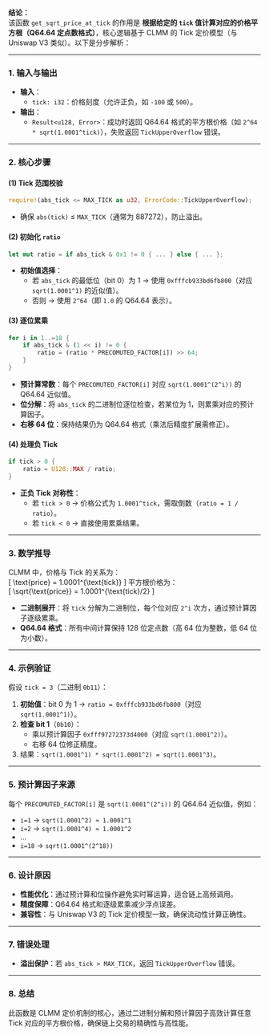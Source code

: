 **结论：**  
该函数 `get_sqrt_price_at_tick` 的作用是 **根据给定的 `tick` 值计算对应的价格平方根（Q64.64 定点数格式）**，核心逻辑基于 CLMM 的 Tick 定价模型（与 Uniswap V3 类似）。以下是分步解析：

---

### **1. 输入与输出**
- **输入**：  
  - `tick: i32`：价格刻度（允许正负，如 `-100` 或 `500`）。  
- **输出**：  
  - `Result<u128, Error>`：成功时返回 Q64.64 格式的平方根价格（如 `2^64 * sqrt(1.0001^tick)`），失败返回 `TickUpperOverflow` 错误。  

---

### **2. 核心步骤**
#### **(1) Tick 范围校验**
```rust
require!(abs_tick <= MAX_TICK as u32, ErrorCode::TickUpperOverflow);
```
- 确保 `abs(tick)` ≤ `MAX_TICK`（通常为 887272），防止溢出。

#### **(2) 初始化 `ratio`**
```rust
let mut ratio = if abs_tick & 0x1 != 0 { ... } else { ... };
```
- **初始值选择**：  
  - 若 `abs_tick` 的最低位（bit 0）为 1 → 使用 `0xfffcb933bd6fb800`（对应 `sqrt(1.0001^1)` 的近似值）。  
  - 否则 → 使用 `2^64`（即 `1.0` 的 Q64.64 表示）。  

#### **(3) 逐位累乘**
```rust
for i in 1..=18 {
    if abs_tick & (1 << i) != 0 {
        ratio = (ratio * PRECOMUTED_FACTOR[i]) >> 64;
    }
}
```
- **预计算常数**：每个 `PRECOMUTED_FACTOR[i]` 对应 `sqrt(1.0001^(2^i))` 的 Q64.64 近似值。  
- **位分解**：将 `abs_tick` 的二进制位逐位检查，若某位为 1，则累乘对应的预计算因子。  
- **右移 64 位**：保持结果仍为 Q64.64 格式（乘法后精度扩展需修正）。  

#### **(4) 处理负 Tick**
```rust
if tick > 0 {
    ratio = U128::MAX / ratio;
}
```
- **正负 Tick 对称性**：  
  - 若 `tick > 0` → 价格公式为 `1.0001^tick`，需取倒数（`ratio = 1 / ratio`）。  
  - 若 `tick < 0` → 直接使用累乘结果。  

---

### **3. 数学推导**
CLMM 中，价格与 Tick 的关系为：  
\[
\text{price} = 1.0001^{\text{tick}}
\]
平方根价格为：  
\[
\sqrt{\text{price}} = 1.0001^{\text{tick}/2}
\]
- **二进制展开**：将 `tick` 分解为二进制位，每个位对应 `2^i` 次方，通过预计算因子逐级累乘。  
- **Q64.64 格式**：所有中间计算保持 128 位定点数（高 64 位为整数，低 64 位为小数）。  

---

### **4. 示例验证**
假设 `tick = 3`（二进制 `0b11`）：  
1. **初始值**：bit 0 为 1 → `ratio = 0xfffcb933bd6fb800`（对应 `sqrt(1.0001^1)`）。  
2. **检查 bit 1**（`0b10`）：  
   - 乘以预计算因子 `0xfff97272373d4000`（对应 `sqrt(1.0001^2)`）。  
   - 右移 64 位修正精度。  
3. 结果：`sqrt(1.0001^1) * sqrt(1.0001^2) = sqrt(1.0001^3)`。  

---

### **5. 预计算因子来源**
每个 `PRECOMUTED_FACTOR[i]` 是 `sqrt(1.0001^(2^i))` 的 Q64.64 近似值，例如：  
- `i=1` → `sqrt(1.0001^2) ≈ 1.0001^1`  
- `i=2` → `sqrt(1.0001^4) ≈ 1.0001^2`  
- ...  
- `i=18` → `sqrt(1.0001^(2^18))`  

---

### **6. 设计原因**
- **性能优化**：通过预计算和位操作避免实时幂运算，适合链上高频调用。  
- **精度保障**：Q64.64 格式和逐级累乘减少浮点误差。  
- **兼容性**：与 Uniswap V3 的 Tick 定价模型一致，确保流动性计算正确性。  

---

### **7. 错误处理**
- **溢出保护**：若 `abs_tick > MAX_TICK`，返回 `TickUpperOverflow` 错误。  

---

### **8. 总结**
此函数是 CLMM 定价机制的核心，通过二进制分解和预计算因子高效计算任意 Tick 对应的平方根价格，确保链上交易的精确性与高性能。